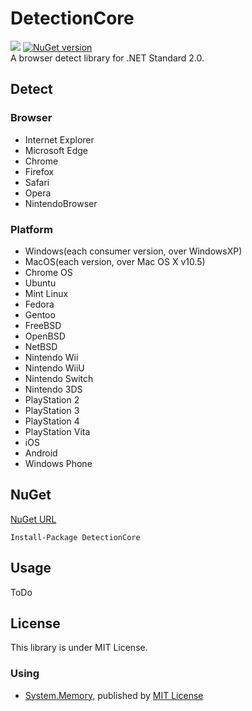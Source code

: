 # DetectionCore
![](https://meilcli.visualstudio.com/_apis/public/build/definitions/aa83b402-b78d-4038-a10b-93b8509336e0/2/badge) [![NuGet version](https://badge.fury.io/nu/DetectionCore.svg)](https://www.nuget.org/packages/DetectionCore)  
A browser detect library for .NET Standard 2.0.

## Detect

### Browser
- Internet Explorer
- Microsoft Edge
- Chrome
- Firefox
- Safari
- Opera
- NintendoBrowser

### Platform
- Windows(each consumer version, over WindowsXP)
- MacOS(each version, over Mac OS X v10.5)
- Chrome OS
- Ubuntu
- Mint Linux
- Fedora
- Gentoo
- FreeBSD
- OpenBSD
- NetBSD
- Nintendo Wii
- Nintendo WiiU
- Nintendo Switch
- Nintendo 3DS
- PlayStation 2
- PlayStation 3
- PlayStation 4
- PlayStation Vita
- iOS
- Android
- Windows Phone

## NuGet

[NuGet URL](https://www.nuget.org/packages/DetectionCore/)

~~~
Install-Package DetectionCore
~~~

## Usage
ToDo

## License

This library is under MIT License.

### Using
- [System.Memory](https://www.nuget.org/packages/System.Memory/), published by [MIT License](https://github.com/dotnet/corefx/blob/master/LICENSE.TXT)
